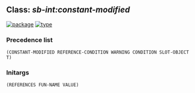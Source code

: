 ## Class: ***sb-int:constant-modified***
[![package](https://img.shields.io/badge/Package-SB--INT-5f9ea0.svg?style=social&colorA=999999)](../) [![type](https://img.shields.io/badge/Type-Class-5f9ea0.svg?style=social&colorA=999999)](../#class) 
### Precedence list
```
(CONSTANT-MODIFIED REFERENCE-CONDITION WARNING CONDITION SLOT-OBJECT T)
```
### Initargs
```
(REFERENCES FUN-NAME VALUE)
```
